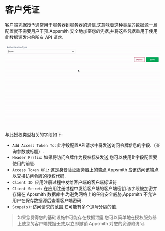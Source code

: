 # 客户凭证



客户端凭据授予通常用于服务器到服务器的通信.这意味着这种类型的数据源一旦配置就不需要用户干预.Appsmith 安全地加密您的凭据,并将这些凭据重用于使用此数据源发出的所有 API 请求.

![](../../../../../.gitbook/assets/客户凭证-图1.gif)

与此授权类型相关的字段如下:

* `Add Access Token To`**:** 此字段配置API请求中将发送访问令牌信息的字段.（查询参数或标题）.
* `Header Prefix`**:** 如果将访问令牌作为授权标头发送,您可以使用此字段配置要使用的前缀.
* `Access Token URL`**:** 这是身份验证服务器上的端点,Appsmith 应该访问该端点以交换访问令牌的授权代码.
* `Client ID`**:** 应用注册过程中发给客户端的客户端标识符
* `Client Secret`**:** 在应用注册过程中发给客户端的客户端密钥.该字段被加密并存储在 Appsmith 数据库中.为避免网络上的任何安全威胁,Appsmith 不允许用户在保存数据源后查看客户端密码.
* `Scope(s)`**:** 访问请求的范围.它可能有多个逗号分隔的值.

> 如果您觉得您的基础设施中可能存在数据泄露,您可以简单地在授权服务器上使您的客户端凭据无效,以立即撤销 Appsmith 对您的资源的访问.
